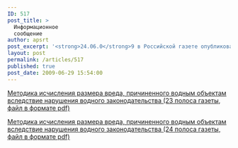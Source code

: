 ```yaml
---
ID: 517
post_title: >
  Информационное
  сообщение
author: apsrt
post_excerpt: '<strong>24.06.0</strong>9 в Российской газете опубликован <a href="http://www.apsrt.ru/docs/rp5.doc"><span style="text-decoration:underline;">Приказ</span></a> Министерства природных ресурсов и экологии Российской Федерации от 13 апреля 2009 г. №87  Об утверждении Методики исчисления размера вреда, причиненного водным объектам вследствие нарушения водного законодательства'
layout: post
permalink: /articles/517
published: true
post_date: 2009-06-29 15:54:00
---
```

[<span style="text-decoration:underline;"> Методика исчисления размера вреда, причиненного водным объектам вследствие нарушения водного законодательства (23 полоса газеты, файл в формате pdf) </span>][1]  
  
  
[<span style="text-decoration:underline;"> Методика исчисления размера вреда, причиненного водным объектам вследствие нарушения водного законодательства (24 полоса газеты, файл в формате pdf) </span>][2]

 [1]: http://www.apsrt.ru/docs/a23.pdf
 [2]: http://www.apsrt.ru/docs/a24.pdf